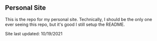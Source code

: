 ## Personal Site

This is the repo for my personal site. Technically, I should be the only one ever seeing this repo, but it's good I still setup the README.

Site last updated: 10/19/2021